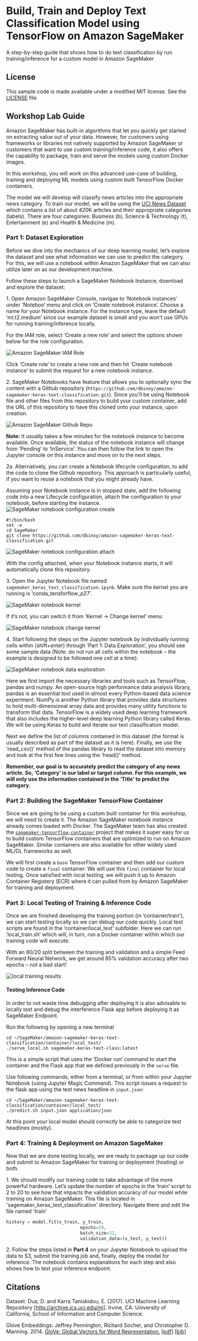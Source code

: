 # Build, Train and Deploy Text Classification Model using TensorFlow on Amazon SageMaker
 A step-by-step guide that shows how to do text classification by run training/inference for a custom model in Amazon SageMaker

## License
This sample code is made available under a modified MIT license. See the [LICENSE](LICENSE) file.


## Workshop Lab Guide

Amazon SageMaker has built-in algorithms that let you quickly get started on extracting value out of your data. However, for customers using frameworks or libraries not natively supported by Amazon SageMaker or customers that want to use custom training/inference code, it also offers the capability to package, train and serve the models using custom Docker images.

In this workshop, you will work on this advanced use-case of building, training and deploying ML models using custom built TensorFlow Docker containers.

The model we will develop will classify news articles into the appropriate news category. To train our model, we will be using the [UCI News Dataset](https://archive.ics.uci.edu/ml/datasets/News+Aggregator) which contains a list of about 420K articles and their appropriate categories (labels). There are four categories: Business (b), Science & Technology (t), Entertainment (e) and Health & Medicine (m).

### Part 1: Dataset Exploration

Before we dive into the mechanics of our deep learning model, let’s explore the dataset and see what information we can use to predict the category. For this, we will use a notebook within Amazon SageMaker that we can also utilize later on as our development machine.

Follow these steps to launch a SageMaker Notebook Instance, download and explore the dataset:

1\.	Open Amazon SageMaker Console, navigae to ‘Notebook instances‘ under ‘Noteboo‘ menu and click on ‘Create notebook instance’. Choose a name for your Notebook instance. For the instance type, leave the default ‘ml.t2.medium’ since our example dataset is small and you won’t use GPUs for running training/inference locally.

For the IAM role, select ‘Create a new role’ and select the options shown below for the role configuration.

![Amazon SageMaker IAM Role](/images/sm-keras-1.png)

Click ‘Create role’ to create a new role and then hit ‘Create notebook instance’ to submit the request for a new notebook instance.

2\. SageMaker Notebooks have feature that allows you to optionally sync the content with a Github repository (`https://github.com/dbinoy/amazon-sagemaker-keras-text-classification.git`). Since you'll be using Notebook file and other files from this repository to build your custom container, add the URL of this repository to have this cloned onto your instance, upon creation.


![Amazon SageMaker Github Repo](/images/sm-keras-2.png)


**Note:** It usually takes a few minutes for the notebook instance to become available. Once available, the status of the notebook instance will change from ‘Pending’ to ‘InService’. You can then follow the link to open the Jupyter console on this instance and move on to the next steps.

2a\. Alternatively, you can create a Notebook lifecycle configuration, to add the code to clone the Github repository. This approach is particularly useful, if you want to reuse a notebook that you might already have.

Assuming your Notebook instance is in stopped state, add the following code into a new Lifecycle configuration, attach the configuration to your notebook, before starting the instance.
![SageMaker notebook configuration create](/images/sm-keras-2a.png)


```
#!/bin/bash
set -e
cd SageMaker
git clone https://github.com/dbinoy/amazon-sagemaker-keras-text-classification.git

```

![SageMaker notebook configuration attach](/images/sm-keras-2b.png)

With the config attached, when your Notebook instance starts, it will automatically clone this repository.


3\.	Open the Jupyter Notebook file named `sagemaker_keras_text_classification.ipynb`. Make sure the kernel you are running is ‘conda_tensforflow_p27’.

![SageMaker notebook kernel](/images/sm-keras-3.png)

If it’s not, you can switch it from ‘Kernel -> Change kernel’ menu:

![SageMaker notebook change kernel](/images/sm-keras-4.png)


4\.	Start following the steps on the Jupyter notebook by individually running cells within (shift+enter) through ‘Part 1: Data Exploration’, you should see some sample data (Note: do not run all cells within the notebook – the example is designed to be followed one cell at a time):

![SageMaker notebook data exploration](/images/sm-keras-5.png)

Here we first import the necessary libraries and tools such as TensorFlow, pandas and numpy. An open-source high performance data analysis library, pandas is an essential tool used in almost every Python-based data science experiment. NumPy is another Python library that provides data structures to hold multi-dimensional array data and provides many utility functions to transform that data. TensorFlow is a widely used deep learning framework that also includes the higher-level deep learning Python library called Keras. We will be using Keras to build and iterate our text classification model.

Next we define the list of columns contained in this dataset (the format is usually described as part of the dataset as it is here). Finally, we use the ‘read_csv()’ method of the pandas library to read the dataset into memory and look at the first few lines using the ‘head()’ method.

**Remember, our goal is to accurately predict the category of any news article. So, ‘Category’ is our label or target column. For this example, we will only use the information contained in the ‘Title’ to predict the category.**

### Part 2: Building the SageMaker TensorFlow Container

Since we are going to be using a custom built container for this workshop, we will need to create it. The Amazon SageMaker notebook instance already comes loaded with Docker. The SageMaker team has also created the [`sagemaker-tensorflow-container`](https://github.com/aws/sagemaker-tensorflow-container) project that makes it super easy for us to build custom TensorFlow containers that are optimized to run on Amazon SageMaker. Similar containers are also available for other widely used ML/DL frameworks as well.

We will first create a `base` TensorFlow container and then add our custom code to create a `final` container. We will use this `final` container for local testing. Once satisfied with local testing, we will push it up to Amazon Container Registery (ECR) where it can pulled from by Amazon SageMaker for training and deployment.


### Part 3: Local Testing of Training & Inference Code

Once we are finished developing the training portion (in ‘container/train’), we can start testing locally so we can debug our code quickly. Local test scripts are found in the ‘container/local_test’ subfolder. Here we can run ‘local_train.sh’ which will, in turn, run a Docker container within which our training code will execute.

With an 80/20 split between the training and validation and a simple Feed Forward Neural Network, we get around 85% validation accuracy after two epochs – not a bad start!

![local training results](/images/sm-keras-6.png)

#### Testing Inference Code

In order to not waste time debugging after deploying it is also advisable to locally test and debug the interference Flask app before deploying it as SageMaker Endpoint.

Run the following by opening a new terminal
```
cd ~/SageMaker/amazon-sagemaker-keras-text-classification/container/local_test/
./serve_local.sh sagemaker-keras-text-class:latest
```

This is a simple script that uses the ‘Docker run’ command to start the container and the Flask app that we defined previously in the `serve` file.


Use following commands, either from a terminal, or from within your Jupyter Notebook (using Jupyter Magic Command). This script issues a request to the flask app using the test news headline in `input.json`:

```
cd ~/SageMaker/amazon-sagemaker-keras-text-classification/container/local_test/
./predict.sh input.json application/json
```

At this point your local model should correctly be able to categorize test headlines (mostly).

### Part 4: Training & Deployment on Amazon SageMaker

Now that we are done testing locally, we are ready to package up our code and submit to Amazon SageMaker for training or deployment (hosting) or both.

1\. We should modify our training code to take advantage of the more powerful hardware. Let’s update the number of epochs in the ‘train’ script to 2 to 20 to see how that impacts the validation accuracy of our model while training on Amazon SageMaker. This file is located in 'sagemaker_keras_text_classification' directory. Navigate there and edit the file named 'train'

```python
history = model.fit(x_train, y_train,
                            epochs=20,
                            batch_size=32,
                            validation_data=(x_test, y_test))

```

2\. Follow the steps listed in **Part 4** on your Jupyter Notebook to upload the data to S3, submit the training job and, finally, deploy the model for inference. The notebook contains explanations for each step and also shows how to test your inference endpoint.


## Citations

Dataset: Dua, D. and Karra Taniskidou, E. (2017). UCI Machine Learning Repository [http://archive.ics.uci.edu/ml]. Irvine, CA: University of California, School of Information and Computer Science.

Glove Embeddings: Jeffrey Pennington, Richard Socher, and Christopher D. Manning. 2014. [GloVe: Global Vectors for Word Representation.](https://nlp.stanford.edu/pubs/glove.pdf) [[pdf](https://nlp.stanford.edu/pubs/glove.pdf)] [[bib](https://nlp.stanford.edu/pubs/glove.bib)]


